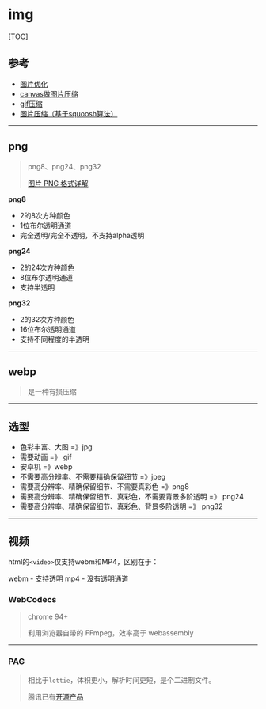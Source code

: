 # img

[TOC]

## 参考
- [图片优化](https://mp.weixin.qq.com/s/euvdMHkYUXHmgkV9D334NQ)
- [canvas做图片压缩](https://segmentfault.com/a/1190000023486410)
- [gif压缩](https://github.com/imagemin/imagemin-gifsicle)
- [图片压缩（基于squoosh算法）](https://compressjpg.io/)

---

## png
> png8、png24、png32
>
> [图片 PNG 格式详解](https://juejin.cn/post/6905635070397612039)

**png8**

- 2的8次方种颜色
- 1位布尔透明通道
- 完全透明/完全不透明，不支持alpha透明

**png24**

- 2的24次方种颜色
- 8位布尔透明通道
- 支持半透明

**png32**

- 2的32次方种颜色
- 16位布尔透明通道
- 支持不同程度的半透明

---

## webp
> 是一种有损压缩

---

## 选型
- 色彩丰富、大图 =》jpg
- 需要动画 =》 gif
- 安卓机 =》webp
- 不需要高分辨率、不需要精确保留细节 =》jpeg
- 需要高分辨率、精确保留细节、不需要真彩色 =》png8
- 需要高分辨率、精确保留细节、真彩色，不需要背景多阶透明 =》 png24
- 需要高分辨率、精确保留细节、真彩色、背景多阶透明 =》 png32

---

## 视频
html的`<video>`仅支持webm和MP4，区别在于：

webm - 支持透明
mp4 - 没有透明通道

### WebCodecs
> chrome 94+
>
> 利用浏览器自带的 FFmpeg，效率高于 webassembly


---

### PAG

> 相比于`lottie`，体积更小，解析时间更短，是个二进制文件。
>
> 腾讯已有[开源产品](https://github.com/tencent/libpag)
